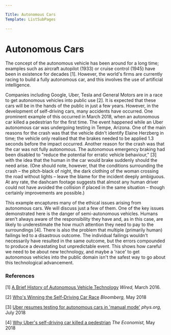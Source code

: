 ```yaml
---

Title: Autonomous Cars
Template: ListSubPages

---
```




# Autonomous Cars

The concept of the autonomous vehicle has been around for a long time; examples such as aircraft autopilot (1933) or cruise control (1945) have been in existence for decades [1]. However, the world's firms are currently racing to build a fully autonomous car, and this involves the use of artificial intelligence. 

Companies including Google, Uber, Tesla and General Motors are in a race to get autonomous vehicles into public use [2]. It is expected that these cars will be in the hands of the public in just a few years. However, in the development of self-driving cars, many accidents have occurred. One prominent example of this occurred in March 2018, when an autonomous car killed a pedestrian for the first time. The event happened while an Uber autonomous car was undergoing testing in Tempe, Arizona. One of the main reasons for the crash was that the vehicle didn't identify Elaine Herzberg in time; the vehicle only realised that the brakes needed to be applied 1.3 seconds before the impact occurred. Another reason for the crash was that the car was not fully autonomous. The autonomous emergency braking had been disabled to "reduce the potential for erratic vehicle behaviour," [3] with the idea that the human in the car would brake suddenly should the need arise. (One should note, however, that the conditions surrounding the crash – the pitch-black of night, the dark clothing of the woman crossing the road without lights – leave the blame for the incident deeply ambiguous. At any rate, the dashcam footage suggests that almost any human driver could not have avoided the collision if placed in the same situation – though certainly improvements are possible.)

This example encaptures many of the ethical issues arising from autonomous cars. We will discuss just a few of them. One of the key issues demonstrated here is the danger of semi-autonomous vehicles. Humans aren't always aware of the responsibility they have and, as in this case, are likely to underestimate the how much attention they need to pay to the surroundings [4]. There is also the problem that multiple (primarily human) failings led to a disastrous outcome. The individual failings wouldn't necessarily have resulted in the same outcome, but the errors compounded to produce a devastating but unpredictable event. This shows how careful we need to be about new technology, and maybe a 'race' to get autonomous vehicles into the public domain isn't the safest way to go about this technological advancement. 

### References
[1] [A Brief History of Autonomous Vehicle Technology](https://www.wired.com/brandlab/2016/03/a-brief-history-of-autonomous-vehicle-technology/) *Wired,* March 2016.

[2] [Who's Winning the Self-Driving Car Race](https://www.bloomberg.com/news/features/2018-05-07/who-s-winning-the-self-driving-car-race) *Bloomberg,* May 2018

[3] [Uber resumes testing for autonomous cars in 'manual mode'](https://phys.org/news/2018-07-uber-resumes-autonomous-cars-manual.html) *phys.org,* July 2018

[4] [Why Uber's self-driving car killed a pedestrian](https://www.economist.com/the-economist-explains/2018/05/29/why-ubers-self-driving-car-killed-a-pedestrian) *The Economist,* May 2018
